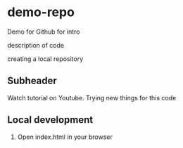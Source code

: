 # demo-repo
Demo for Github for intro

description of code

creating a local repository

## Subheader

Watch tutorial on Youtube.
Trying new things for this code

## Local development

1. Open index.html in your browser
